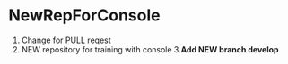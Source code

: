 # NewRepForConsole
1. Change for PULL reqest
2. NEW repository for training with console
3.**Add NEW branch develop**
